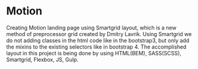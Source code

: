 # Motion
Creating Motion landing page using Smartgrid layout, which is a new method of  preprocessor grid created by Dmitry Lavrik. Using Smartgrid we do not adding classes in the html code like in the bootstrap3, but only add the mixins to the existing selectors like in bootstrap 4. The accomplished layout in this project is being done by using HTML(BEM), SASS(SCSS), Smartgrid, Flexbox, JS,  Gulp.
